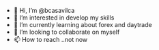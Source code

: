 - 👋 Hi, I’m @bcasavilca
- 👀 I’m interested in develop my skills 
- 🌱 I’m currently learning about forex and daytrade
- 💞️ I’m looking to collaborate on myself
- 📫 How to reach ..not now

<!---
bcasavilca/bcasavilca is a ✨ special ✨ repository because its `README.md` (this file) appears on your GitHub profile.
You can click the Preview link to take a look at your changes.
--->
